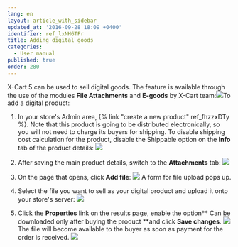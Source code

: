 ```yaml
---
lang: en
layout: article_with_sidebar
updated_at: '2016-09-28 18:09 +0400'
identifier: ref_lxNH6TFr
title: Adding digital goods
categories:
  - User manual
published: true
order: 280
---
```



X-Cart 5 can be used to sell digital goods. The feature is available through the use of the modules **File Attachments** and **E-goods** by X-Cart team:![]({{site.baseurl}}/attachments/6389800/8719222.png?effects=drop-shadow)To add a digital product:

1.  In your store's Admin area, {% link "create a new product" ref_fhzzxDTy %}. Note that this product is going to be distributed electronically, so you will not need to charge its buyers for shipping. To disable shipping cost calculation for the product, disable the Shippable option on the **Info** tab of the product details:
    ![]({{site.baseurl}}/attachments/6389800/8719223.png?effects=drop-shadow)
2.  After saving the main product details, switch to the **Attachments** tab:
    ![]({{site.baseurl}}/attachments/6389800/8719224.png?effects=drop-shadow)
3.  On the page that opens, click **Add file**:
    ![]({{site.baseurl}}/attachments/6389800/8719225.png?effects=drop-shadow)
    A form for file upload pops up.

4.  Select the file you want to sell as your digital product and upload it onto your store's server:
    ![]({{site.baseurl}}/attachments/6389800/6586452.png)

5.  Click the **Properties** link on the results page, enable the option** Can be downloaded only after buying the product **and click **Save changes**.
    ![]({{site.baseurl}}/attachments/6389800/6586453.png?effects=drop-shadow)
    The file will become available to the buyer as soon as payment for the order is received.
    ![]({{site.baseurl}}/attachments/6389800/6586454.png?effects=drop-shadow)


